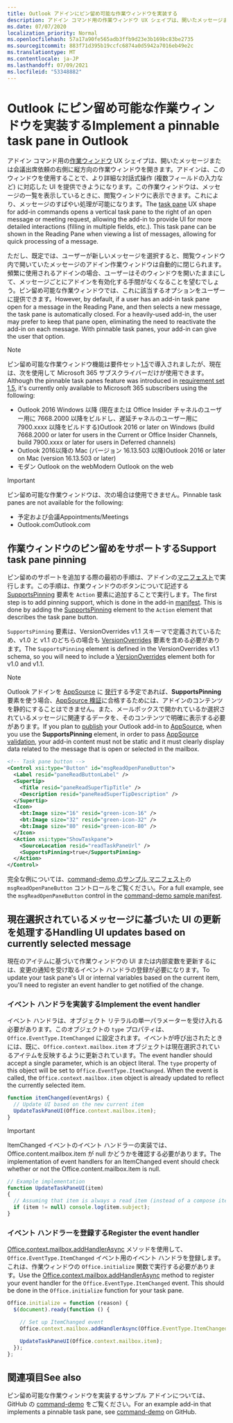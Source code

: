 ```yaml
---
title: Outlook アドインにピン留め可能な作業ウィンドウを実装する
description: アドイン コマンド用の作業ウィンドウ UX シェイプは、開いたメッセージまたは会議出席依頼の右側に縦方向の作業ウィンドウを開きます。アドインは、このウィンドウを使用することで、より詳細な対話式操作に対応した UI を提供できようになります。
ms.date: 07/07/2020
localization_priority: Normal
ms.openlocfilehash: 57a17a90fe565adb3ffb9d23e3b169bc83be2735
ms.sourcegitcommit: 883f71d395b19ccfc6874a0d5942a7016eb49e2c
ms.translationtype: MT
ms.contentlocale: ja-JP
ms.lasthandoff: 07/09/2021
ms.locfileid: "53348882"
---
```

# <a name="implement-a-pinnable-task-pane-in-outlook"></a><span data-ttu-id="d94aa-103">Outlook にピン留め可能な作業ウィンドウを実装する</span><span class="sxs-lookup"><span data-stu-id="d94aa-103">Implement a pinnable task pane in Outlook</span></span>

<span data-ttu-id="d94aa-p101">アドイン コマンド用の[作業ウィンドウ](add-in-commands-for-outlook.md#launching-a-task-pane) UX シェイプは、開いたメッセージまたは会議出席依頼の右側に縦方向の作業ウィンドウを開きます。アドインは、このウィンドウを使用することで、より詳細な対話式操作 (複数フィールドの入力など) に対応した UI を提供できようになります。この作業ウィンドウは、メッセージの一覧を表示しているときに、閲覧ウィンドウに表示できます。これにより、メッセージのすばやい処理が可能になります。</span><span class="sxs-lookup"><span data-stu-id="d94aa-p101">The [task pane](add-in-commands-for-outlook.md#launching-a-task-pane) UX shape for add-in commands opens a vertical task pane to the right of an open message or meeting request, allowing the add-in to provide UI for more detailed interactions (filling in multiple fields, etc.). This task pane can be shown in the Reading Pane when viewing a list of messages, allowing for quick processing of a message.</span></span>

<span data-ttu-id="d94aa-p102">ただし、既定では、ユーザーが新しいメッセージを選択すると、閲覧ウィンドウ内で開いていたメッセージのアドイン作業ウィンドウは自動的に閉じられます。頻繁に使用されるアドインの場合、ユーザーはそのウィンドウを開いたままにして、メッセージごとにアドインを有効化する手間がなくなることを望むでしょう。ピン留め可能な作業ウィンドウでは、これに該当するオプションをユーザーに提供できます。</span><span class="sxs-lookup"><span data-stu-id="d94aa-p102">However, by default, if a user has an add-in task pane open for a message in the Reading Pane, and then selects a new message, the task pane is automatically closed. For a heavily-used add-in, the user may prefer to keep that pane open, eliminating the need to reactivate the add-in on each message. With pinnable task panes, your add-in can give the user that option.</span></span>

> [!NOTE]
> <span data-ttu-id="d94aa-109">ピン留め可能な作業ウィンドウ機能は要件セット[1.5](../reference/objectmodel/requirement-set-1.5/outlook-requirement-set-1.5.md)で導入されましたが、現在は、次を使用して Microsoft 365 サブスクライバーだけが使用できます。</span><span class="sxs-lookup"><span data-stu-id="d94aa-109">Although the pinnable task panes feature was introduced in [requirement set 1.5](../reference/objectmodel/requirement-set-1.5/outlook-requirement-set-1.5.md), it's currently only available to Microsoft 365 subscribers using the following:</span></span>
>
> - <span data-ttu-id="d94aa-110">Outlook 2016 Windows 以降 (現在または Office Insider チャネルのユーザー用に 7668.2000 以降をビルドし、遅延チャネルのユーザー用に 7900.xxxx 以降をビルドする)</span><span class="sxs-lookup"><span data-stu-id="d94aa-110">Outlook 2016 or later on Windows (build 7668.2000 or later for users in the Current or Office Insider Channels, build 7900.xxxx or later for users in Deferred channels)</span></span>
> - <span data-ttu-id="d94aa-111">Outlook 2016以降の Mac (バージョン 16.13.503 以降)</span><span class="sxs-lookup"><span data-stu-id="d94aa-111">Outlook 2016 or later on Mac (version 16.13.503 or later)</span></span>
> - <span data-ttu-id="d94aa-112">モダン Outlook on the web</span><span class="sxs-lookup"><span data-stu-id="d94aa-112">Modern Outlook on the web</span></span>

> [!IMPORTANT]
> <span data-ttu-id="d94aa-113">ピン留め可能な作業ウィンドウは、次の場合は使用できません。</span><span class="sxs-lookup"><span data-stu-id="d94aa-113">Pinnable task panes are not available for the following:</span></span>
>
> - <span data-ttu-id="d94aa-114">予定および会議</span><span class="sxs-lookup"><span data-stu-id="d94aa-114">Appointments/Meetings</span></span>
> - <span data-ttu-id="d94aa-115">Outlook.com</span><span class="sxs-lookup"><span data-stu-id="d94aa-115">Outlook.com</span></span>

## <a name="support-task-pane-pinning"></a><span data-ttu-id="d94aa-116">作業ウィンドウのピン留めをサポートする</span><span class="sxs-lookup"><span data-stu-id="d94aa-116">Support task pane pinning</span></span>

<span data-ttu-id="d94aa-p103">ピン留めのサポートを追加する際の最初の手順は、アドインの[マニフェスト](manifests.md)で実行します。この手順は、作業ウィンドウのボタンについて記述する [SupportsPinning](../reference/manifest/action.md#supportspinning) 要素を `Action` 要素に追加することで実行します。</span><span class="sxs-lookup"><span data-stu-id="d94aa-p103">The first step is to add pinning support, which is done in the add-in [manifest](manifests.md). This is done by adding the [SupportsPinning](../reference/manifest/action.md#supportspinning) element to the `Action` element that describes the task pane button.</span></span>

<span data-ttu-id="d94aa-119">`SupportsPinning` 要素は、VersionOverrides v1.1 スキーマで定義されているため、v1.0 と v1.1 のどちらの場合も [VersionOverrides](../reference/manifest/versionoverrides.md) 要素を含める必要があります。</span><span class="sxs-lookup"><span data-stu-id="d94aa-119">The `SupportsPinning` element is defined in the VersionOverrides v1.1 schema, so you will need to include a [VersionOverrides](../reference/manifest/versionoverrides.md) element both for v1.0 and v1.1.</span></span>

> [!NOTE]
> <span data-ttu-id="d94aa-120">Outlook アドインを [AppSource](https://appsource.microsoft.com) に [発行](../publish/publish.md)する予定であれば、**SupportsPinning** 要素を使う場合、[AppSource 検証](/legal/marketplace/certification-policies)に合格するためには、アドインのコンテンツを静的にすることはできません。また、メールボックスで開かれているか選択されているメッセージに関連するデータを、そのコンテンツで明確に表示する必要があります。</span><span class="sxs-lookup"><span data-stu-id="d94aa-120">If you plan to [publish](../publish/publish.md) your Outlook add-in to [AppSource](https://appsource.microsoft.com), when you use the **SupportsPinning** element, in order to pass [AppSource validation](/legal/marketplace/certification-policies), your add-in content must not be static and it must clearly display data related to the message that is open or selected in the mailbox.</span></span>

```xml
<!-- Task pane button -->
<Control xsi:type="Button" id="msgReadOpenPaneButton">
  <Label resid="paneReadButtonLabel" />
  <Supertip>
    <Title resid="paneReadSuperTipTitle" />
    <Description resid="paneReadSuperTipDescription" />
  </Supertip>
  <Icon>
    <bt:Image size="16" resid="green-icon-16" />
    <bt:Image size="32" resid="green-icon-32" />
    <bt:Image size="80" resid="green-icon-80" />
  </Icon>
  <Action xsi:type="ShowTaskpane">
    <SourceLocation resid="readTaskPaneUrl" />
    <SupportsPinning>true</SupportsPinning>
  </Action>
</Control>
```

<span data-ttu-id="d94aa-121">完全な例については、[command-demo のサンプル マニフェスト](https://github.com/OfficeDev/outlook-add-in-command-demo/blob/master/command-demo-manifest.xml)の `msgReadOpenPaneButton` コントロールをご覧ください。</span><span class="sxs-lookup"><span data-stu-id="d94aa-121">For a full example, see the `msgReadOpenPaneButton` control in the [command-demo sample manifest](https://github.com/OfficeDev/outlook-add-in-command-demo/blob/master/command-demo-manifest.xml).</span></span>

## <a name="handling-ui-updates-based-on-currently-selected-message"></a><span data-ttu-id="d94aa-122">現在選択されているメッセージに基づいた UI の更新を処理する</span><span class="sxs-lookup"><span data-stu-id="d94aa-122">Handling UI updates based on currently selected message</span></span>

<span data-ttu-id="d94aa-123">現在のアイテムに基づいて作業ウィンドウの UI または内部変数を更新するには、変更の通知を受け取るイベント ハンドラの登録が必要になります。</span><span class="sxs-lookup"><span data-stu-id="d94aa-123">To update your task pane's UI or internal variables based on the current item, you'll need to register an event handler to get notified of the change.</span></span>

### <a name="implement-the-event-handler"></a><span data-ttu-id="d94aa-124">イベント ハンドラを実装する</span><span class="sxs-lookup"><span data-stu-id="d94aa-124">Implement the event handler</span></span>

<span data-ttu-id="d94aa-p104">イベント ハンドラは、オブジェクト リテラルの単一パラメーターを受け入れる必要があります。このオブジェクトの `type` プロパティは、`Office.EventType.ItemChanged` に設定されます。イベントが呼び出されたときには、既に、`Office.context.mailbox.item` オブジェクトは現在選択されているアイテムを反映するように更新されています。</span><span class="sxs-lookup"><span data-stu-id="d94aa-p104">The event handler should accept a single parameter, which is an object literal. The `type` property of this object will be set to `Office.EventType.ItemChanged`. When the event is called, the `Office.context.mailbox.item` object is already updated to reflect the currently selected item.</span></span>

```js
function itemChanged(eventArgs) {
  // Update UI based on the new current item
  UpdateTaskPaneUI(Office.context.mailbox.item);
}
```

> [!IMPORTANT]
> <span data-ttu-id="d94aa-128">ItemChanged イベントのイベント ハンドラーの実装では、Office.content.mailbox.item が null かどうかを確認する必要があります。</span><span class="sxs-lookup"><span data-stu-id="d94aa-128">The implementation of event handlers for an ItemChanged event should check whether or not the Office.content.mailbox.item is null.</span></span>
>
> ```js
> // Example implementation
> function UpdateTaskPaneUI(item)
> {
>   // Assuming that item is always a read item (instead of a compose item).
>   if (item != null) console.log(item.subject);
> }
> ```

### <a name="register-the-event-handler"></a><span data-ttu-id="d94aa-129">イベント ハンドラーを登録する</span><span class="sxs-lookup"><span data-stu-id="d94aa-129">Register the event handler</span></span>

<span data-ttu-id="d94aa-p105">[Office.context.mailbox.addHandlerAsync](../reference/objectmodel/preview-requirement-set/office.context.mailbox.md#methods) メソッドを使用して、`Office.EventType.ItemChanged` イベント用のイベント ハンドラを登録します。これは、作業ウィンドウの `Office.initialize` 関数で実行する必要があります。</span><span class="sxs-lookup"><span data-stu-id="d94aa-p105">Use the [Office.context.mailbox.addHandlerAsync](../reference/objectmodel/preview-requirement-set/office.context.mailbox.md#methods) method to register your event handler for the `Office.EventType.ItemChanged` event. This should be done in the `Office.initialize` function for your task pane.</span></span>

```js
Office.initialize = function (reason) {
  $(document).ready(function () {

    // Set up ItemChanged event
    Office.context.mailbox.addHandlerAsync(Office.EventType.ItemChanged, itemChanged);

    UpdateTaskPaneUI(Office.context.mailbox.item);
  });
};
```

## <a name="see-also"></a><span data-ttu-id="d94aa-132">関連項目</span><span class="sxs-lookup"><span data-stu-id="d94aa-132">See also</span></span>

<span data-ttu-id="d94aa-133">ピン留め可能な作業ウィンドウを実装するサンプル アドインについては、GitHub の [command-demo](https://github.com/OfficeDev/outlook-add-in-command-demo) をご覧ください。</span><span class="sxs-lookup"><span data-stu-id="d94aa-133">For an example add-in that implements a pinnable task pane, see [command-demo](https://github.com/OfficeDev/outlook-add-in-command-demo) on GitHub.</span></span>
